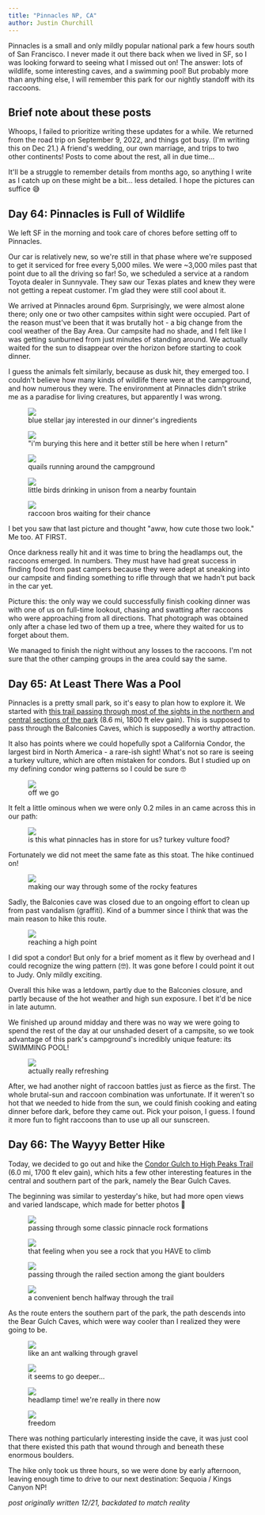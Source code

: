 ```yaml
---
title: "Pinnacles NP, CA"
author: Justin Churchill
---
```

Pinnacles is a small and only mildly popular national park a few hours south of San Francisco. I never made it out there back when we lived in SF, so I was looking forward to seeing what I missed out on! The answer: lots of wildlife, some interesting caves, and a swimming pool! But probably more than anything else, I will remember this park for our nightly standoff with its raccoons.
<!--end_excerpt-->

## Brief note about these posts

Whoops, I failed to prioritize writing these updates for a while. We returned from the road trip on September 9, 2022, and things got busy. (I'm writing this on Dec 21.) A friend's wedding, our own marriage, and trips to two other continents! Posts to come about the rest, all in due time...

It'll be a struggle to remember details from months ago, so anything I write as I catch up on these might be a bit... less detailed. I hope the pictures can suffice 😅

## Day 64: Pinnacles is Full of Wildlife
<!-- 8/23 -->

We left SF in the morning and took care of chores before setting off to Pinnacles.

Our car is relatively new, so we're still in that phase where we're supposed to get it serviced for free every 5,000 miles. We were ~3,000 miles past that point due to all the driving so far! So, we scheduled a service at a random Toyota dealer in Sunnyvale. They saw our Texas plates and knew they were not getting a repeat customer. I'm glad they were still cool about it.

We arrived at Pinnacles around 6pm. Surprisingly, we were almost alone there; only one or two other campsites within sight were occupied. Part of the reason must've been that it was brutally hot - a big change from the cool weather of the Bay Area. Our campsite had no shade, and I felt like I was getting sunburned from just minutes of standing around. We actually waited for the sun to disappear over the horizon before starting to cook dinner.

I guess the animals felt similarly, because as dusk hit, they emerged too. I couldn't believe how many kinds of wildlife there were at the campground, and how numerous they were. The environment at Pinnacles didn't strike me as a paradise for living creatures, but apparently I was wrong.

<!-- blue stellar jay on bench -->
<figure>
    <img src="https://lh3.googleusercontent.com/pw/AL9nZEVaudgmm3kpcGbw5PCYBWZGbKTJFUkM7nByaTxyKsSo3zF2xhSfQDD2_-qGM8P60OutmBJl88S-tssF5oBwXG0rzmT9EGa-so3-oU3tXe46ti59PSuJ_j46_HHA8PbM2WOWUzPd2KID4obDJDKAQf8w3w=w1900-h1424-no?authuser=0">
    <figcaption>blue stellar jay interested in our dinner's ingredients</figcaption>
</figure>

<!-- squirrel close-up with nut in hands -->
<figure>
    <img src="https://lh3.googleusercontent.com/pw/AL9nZEW9asY-H0BSMxZ8AuRfGVUlpfxzNfIxRMyqG2JuplfDAK-my1nSdL32h5N2Mj4yRQsOr_JOy_kql9S7ofoZlpHmebrpmJigaPBMBTHdPfTTgGhLixXCW0COj_obyFcKoHlkJ6Ayp6nNyaLdCsHKT64fjQ=w1900-h1424-no?authuser=0">
    <figcaption>"i'm burying this here and it better still be here when I return"</figcaption>
</figure>

<!-- two quails running around -->
<figure>
    <img src="https://lh3.googleusercontent.com/pw/AL9nZEVv0p7pML49XGsTDH0I1p8BO2RXBsux_NCut_VHa62810QJGrtZShNdZzSwl6RjkSOcPkPTiFKDQLp8KloCKmZ3IRQ_spVT5oqvMD2S_EVwughOc7gcxf6_uxzAWqMBFuWt0Nd6iLrgKme7OfCRARC4jg=w1900-h1424-no?authuser=0">
    <figcaption>quails running around the campground</figcaption>
</figure>

<!-- birds drinking water from a fountain -->
<figure>
    <img src="https://lh3.googleusercontent.com/pw/AL9nZEWAD2ZMbS-QJJ-MLf7tR6dcC99yTn2gQQp3shmljCvHUUkrnSObHyc2mPST8f8lc5VaKwoBxXBUdVsWOtbhj9ufRdxhMUWaK9i8SeCDJSmAHIXlj6G7vGxlqag13yNErCtjKNBDh3KZNkzSQdaERqN5MQ=w2080-h1424-no?authuser=0">
    <figcaption>little birds drinking in unison from a nearby fountain</figcaption>
</figure>

<!-- raccoons peering from the tree -->
<figure>
    <img src="https://lh3.googleusercontent.com/pw/AL9nZEU2M7PatdDGjBTaV7bxbfDmaUsYn5HuhbmLS1e4oc2nt6lLKcV8ai85kE2peMTYMTEX8NQ7hr4VMi8GpKRO2Qpa0EOymLHlqQ9bOAqWZEv3I-jM7Dk9shx_1UIcOc7b7RN0c0VD1Wm5NH9v1NVMwx6aww=w1068-h1424-no?authuser=0">
    <figcaption>raccoon bros waiting for their chance</figcaption>
</figure>

I bet you saw that last picture and thought "aww, how cute those two look." Me too. AT FIRST.

Once darkness really hit and it was time to bring the headlamps out, the raccoons emerged. In numbers. They must have had great success in finding food from past campers because they were adept at sneaking into our campsite and finding something to rifle through that we hadn't put back in the car yet.

Picture this: the only way we could successfully finish cooking dinner was with one of us on full-time lookout, chasing and swatting after raccoons who were approaching from all directions. That photograph was obtained only after a chase led two of them up a tree, where they waited for us to forget about them.

We managed to finish the night without any losses to the raccoons. I'm not sure that the other camping groups in the area could say the same.

## Day 65: At Least There Was a Pool
<!-- 8/24 -->

Pinnacles is a pretty small park, so it's easy to plan how to explore it. We started with [this trail passing through most of the sights in the northern and central sections of the park](https://www.alltrails.com/explore/trail/us/california/old-pinnacles-balconies-juniper-canyon-high-peaks-and-bench-loop) (8.6 mi, 1800 ft elev gain). This is supposed to pass through the Balconies Caves, which is supposedly a worthy attraction.

It also has points where we could hopefully spot a California Condor, the largest bird in North America - a rare-ish sight! What's not so rare is seeing a turkey vulture, which are often mistaken for condors. But I studied up on my defining condor wing patterns so I could be sure 🤓

<!-- judy on trail, beginning hike -->
<figure>
    <img src="https://lh3.googleusercontent.com/pw/AL9nZEUmGCNdZSKTGyf_pBIlerH5pbyMxrdWD-w_NH6aPC1mW77M6yTJR8ClZ3sggUFlN0FkwAoLd0v612Gw4oWmTnwcT-1OoWh9U1Tl6vVKTI9ECPdlRNubAr7dNtUv4h6d425ENlotgkcFm9Sx3QOIIoCwfw=w1900-h1424-no?authuser=0">
    <figcaption>off we go</figcaption>
</figure>

It felt a little ominous when we were only 0.2 miles in an came across this in our path:

<!-- stoat carcass -->
<figure>
    <img src="https://lh3.googleusercontent.com/pw/AL9nZEWcieGa54FxtGgyfxyEDhXCoIUZVmgDAkN_UGoKNEZ5MHzq7CiDNi4mke_s0zJUODHttjicuuL4MAr6-i5KYyzI6X-R1L2i5KAJKlWevBTHoG7OyY12FHFjQESsYFtB6ctuSkz48T4zS9eEN2njyG6SNA=w1068-h1424-no?authuser=0">
    <figcaption>is this what pinnacles has in store for us? turkey vulture food?</figcaption>
</figure>

Fortunately we did not meet the same fate as this stoat. The hike continued on!

<!-- on trail again, a bit higher up -->
<figure>
    <img src="https://lh3.googleusercontent.com/pw/AL9nZEUpOeoxrGedOVqPiGykF_cGGmC6tMosSB2KtrywDmJuDAZQ5rjwX8Qe7mfGFCH8kwyFOOpf1lD9hEzYMYEkuMvsZLqY_ZoudyiOLnv2bE5wPh-F4eNRZIcAF-ACmXnWqqMmBgFeBgkzltlEuFQT5cUmeA=w1900-h1424-no?authuser=0">
    <figcaption>making our way through some of the rocky features</figcaption>
</figure>

Sadly, the Balconies cave was closed due to an ongoing effort to clean up from past vandalism (graffiti). Kind of a bummer since I think that was the main reason to hike this route.

<!-- us at a high point -->
<figure>
    <img src="https://lh3.googleusercontent.com/pw/AL9nZEUL204S2QwsSiG0G_zcJDTaxduFDb396bEkRypsuQaLYVGCrGHMrus-pJfhIDsXcxJVwImygsGLsShOHJGZn6Ll-SpKjkw-ikzqW442yKsLn5oBkKwXVi2JdlWbyJ1Mv-OOeIz-yIpT467f_L6rNg3UgQ=w1896-h1424-no?authuser=0">
    <figcaption>reaching a high point</figcaption>
</figure>

I did spot a condor! But only for a brief moment as it flew by overhead and I could recognize the wing pattern (🤓). It was gone before I could point it out to Judy. Only mildly exciting.

Overall this hike was a letdown, partly due to the Balconies closure, and partly because of the hot weather and high sun exposure. I bet it'd be nice in late autumn.

We finished up around midday and there was no way we were going to spend the rest of the day at our unshaded desert of a campsite, so we took advantage of this park's campground's incredibly unique feature: its SWIMMING POOL!

<!-- me chillin by the pool -->
<figure>
    <img src="https://lh3.googleusercontent.com/pw/AL9nZEWfTnCZcJ1_Ez8Nv59dqg0l0awkxzv1_ci2N3Shzm-Qoz_7-REjAAnL-Bj5J4SFnpgXDVSRckv52lGQCvlHT4hiC681030R1gB3WxMoh36P3ClUjE8NMZcziWtx3dPvuwezCY9nFKBnhrEJOoXFzmuNXw=w1900-h1424-no?authuser=0">
    <figcaption>actually really refreshing</figcaption>
</figure>

After, we had another night of raccoon battles just as fierce as the first. The whole brutal-sun and raccoon combination was unfortunate. If it weren't so hot that we needed to hide from the sun, we could finish cooking and eating dinner before dark, before they came out. Pick your poison, I guess. I found it more fun to fight raccoons than to use up all our sunscreen.

## Day 66: The Wayyy Better Hike
<!-- 8/25 -->

Today, we decided to go out and hike the [Condor Gulch to High Peaks Trail](https://www.alltrails.com/explore/trail/us/california/high-peaks-condor-gulch-trail) (6.0 mi, 1700 ft elev gain), which hits a few other interesting features in the central and southern part of the park, namely the Bear Gulch Caves.

The beginning was similar to yesterday's hike, but had more open views and varied landscape, which made for better photos 🤳

<!-- judy at start of hike with classic pinnacles rocks behind -->
<figure>
    <img src="https://lh3.googleusercontent.com/pw/AL9nZEWQHxsvM9qMRp8COM3azRoTpTd4whaCdgmytwuqKW0_aKlKU7UkIkNCx4hiODaImabyuBGuxUCw7frtlJDdXLiO9qK7IDykkW6T35RO3ggS_7zK7fZ08RVNDA3Wj6t8p9mJXyLzlubRfOwlcUZDxQwh8A=w1900-h1424-no?authuser=0">
    <figcaption>passing through some classic pinnacle rock formations</figcaption>
</figure>

<!-- me coming down from a rock I climbed -->
<figure>
    <img src="https://lh3.googleusercontent.com/pw/AL9nZEU6IrX7-YbCvxeCsC3tD6DPHZAdA7ny3PQSx9iU4CeUhKpEsnIJnJuPXFTOkWtwp9X8l-v3R03e0V27wWT_PXb1bhf7zXJ6s_mc7x5z4jecQl0kynHQAcJ7OTuhFcX3i_P1NZRgPNzYmG1fAGMGmxEYQg=w1900-h1424-no?authuser=0">
    <figcaption>that feeling when you see a rock that you HAVE to climb</figcaption>
</figure>

<!-- judy at the top of a staircase on the trail -->
<figure>
    <img src="https://lh3.googleusercontent.com/pw/AL9nZEUXyvRHQJ4fqrtc_5lbe-LeyoIS2t3aoJYTfNArggUUq6B8vzLKpLUfLF1QmlkiJRuVvWm-xjWzfjj2cxFUO1hJdT9XFtvHcOHfo_lszg5u5P1HcRwJ8jytUjbvW_OT0ycMNT3UsftgaAV2876aNopCjg=w1068-h1424-no?authuser=0">
    <figcaption>passing through the railed section among the giant boulders</figcaption>
</figure>

<!-- me sitting on a bench at a viewpoint -->
<figure>
    <img src="https://lh3.googleusercontent.com/pw/AL9nZEUg-vihEEBIuWNGhLVNzdPkyw3pio4iuyv-FAIeveDaeqPBQd4QOFdw6lUqEXsBq-LztZ39XrxXcxD_6ZBTyY_aqe9HFYC8hZzq91WkgSmKtG-FTq5q0vJxSuVNnRkzsJeeqaKeIaZpt3k8G0xojl6ZOA=w1900-h1424-no?authuser=0">
    <figcaption>a convenient bench halfway through the trail</figcaption>
</figure>

As the route enters the southern part of the park, the path descends into the Bear Gulch Caves, which were way cooler than I realized they were going to be.

<!-- judy entering cave-like area formed from stacked large boulders -->
<figure>
    <img src="https://lh3.googleusercontent.com/pw/AL9nZEWUlmmBwWB7-myBQaScuvjX6ND1zLg-p_piqSHhiNBQiq4PPZq2wcI2TXzZBYBy1o8ASDcmZ-CXS20AIQRD0-QdYAW9N-v9Cth568GQ9bJza0X2_A2OVlEdNSH_R7uczEPCsxX5g-qfGoP-YUSFaMvBSw=w1068-h1424-no?authuser=0">
    <figcaption>like an ant walking through gravel</figcaption>
</figure>

<!-- me descending into narrow space between boulders -->
<figure>
    <img src="https://lh3.googleusercontent.com/pw/AL9nZEUPm6PdHmO3iMCftS_Z2XZOai3mxAuGXSMXeGd48yxt4RqZEMQq0l69JBFysGNbSpr7y0kRdBy1mSpXn5h3lGWUqlTm1vvxYRz1BYOze2XRY7YR964axNSBwl0Yg7JuS2LmH06j1WN-aID3JyNGnO51Pg=w1068-h1424-no?authuser=0">
    <figcaption>it seems to go deeper...</figcaption>
</figure>

<!-- judy in cave area with her headlamp shining -->
<figure>
    <img src="https://lh3.googleusercontent.com/pw/AL9nZEXYiV1_NViKMGNNMj9iZ-eSOlPBuFjnM3oJWLUCsrW3C_fif5BFnPSWBXQPozKuRLMR6w_vwaOlyVw5Fp7b5TXqATYCWDkgvuL_yUOiUZWkylvz41fFfZG2lIbYUaKLr8cA7tHBOn7GtYHTJkz3dITwFA=w1900-h1424-no?authuser=0">
    <figcaption>headlamp time! we're really in there now</figcaption>
</figure>

<!-- judy silhouette exiting cave -->
<figure>
    <img src="https://lh3.googleusercontent.com/pw/AL9nZEXJ2tdRbZMrzoO0XgAyxxLXz98Dx4zw78M4chCPPW1DssaAH5NmIl33CjcPsd2R_yUgcYNSEXQ9AR3upDVFMZvqj8l_TYiBz1awYjPtGuXfSGnFxli-eTM9B3kWcmR7KLIhSfo2_nsxF7EoVtJUTst5vA=w1068-h1424-no?authuser=0">
    <figcaption>freedom</figcaption>
</figure>

There was nothing particularly interesting inside the cave, it was just cool that there existed this path that wound through and beneath these enormous boulders.

The hike only took us three hours, so we were done by early afternoon, leaving enough time to drive to our next destination: Sequoia / Kings Canyon NP!

_post originally written 12/21, backdated to match reality_
